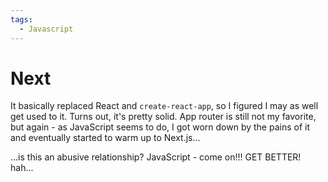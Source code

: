 ```yaml
---
tags:
  - Javascript
---
```


# Next

It basically replaced React and `create-react-app`, so I figured I may as well get used to it. Turns out, it's pretty
solid. App router is still not my favorite, but again - as JavaScript seems to do, I got worn down by the pains of it
and eventually started to warm up to Next.js...

...is this an abusive relationship? JavaScript - come on!!! GET BETTER! hah...
